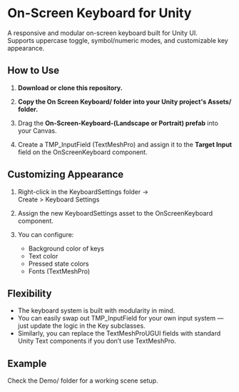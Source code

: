 # On-Screen Keyboard for Unity 

A responsive and modular on-screen keyboard built for Unity UI.  
Supports uppercase toggle, symbol/numeric modes, and customizable key appearance.


## How to Use

1. **Download or clone this repository.**

2. **Copy the On Screen Keyboard/ folder into your Unity project's Assets/ folder.**

3. Drag the **On-Screen-Keyboard-(Landscape or Portrait) prefab** into your Canvas.

4. Create a TMP_InputField (TextMeshPro) and assign it to the **Target Input** field on the OnScreenKeyboard component.


## Customizing Appearance

1. Right-click in the KeyboardSettings folder →  
    Create > Keyboard Settings

2. Assign the new KeyboardSettings asset to the OnScreenKeyboard component.

3. You can configure:
   - Background color of keys
   - Text color
   - Pressed state colors
   - Fonts (TextMeshPro)


## Flexibility

- The keyboard system is built with modularity in mind.
- You can easily swap out TMP_InputField for your own input system — just update the logic in the Key subclasses.
- Similarly, you can replace the TextMeshProUGUI fields with standard Unity Text components if you don’t use TextMeshPro.


## Example

Check the Demo/ folder for a working scene setup.
